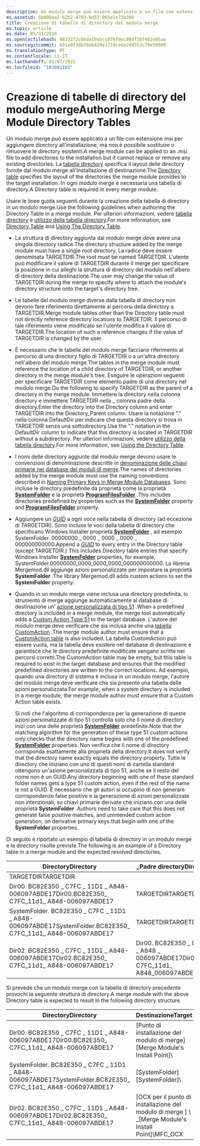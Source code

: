 ```yaml
---
description: Un modulo merge può essere applicato a un file con estensione msi per aggiungere directory all'installazione, ma non è possibile sostituire o rimuovere le directory esistenti.
ms.assetid: 5b808aa2-b2b2-4703-bd57-0b5e1e73b306
title: Creazione di tabelle di directory del modulo merge
ms.topic: article
ms.date: 05/31/2018
ms.openlocfilehash: 98332f2c0bda10a5cc076f0ec80df3bf4b2e05aa
ms.sourcegitcommit: 831e8f3db78ab820e1710cede244553c70e50500
ms.translationtype: MT
ms.contentlocale: it-IT
ms.lasthandoff: 01/07/2021
ms.locfileid: "103881101"
---
```

# <a name="authoring-merge-module-directory-tables"></a><span data-ttu-id="31396-103">Creazione di tabelle di directory del modulo merge</span><span class="sxs-lookup"><span data-stu-id="31396-103">Authoring Merge Module Directory Tables</span></span>

<span data-ttu-id="31396-104">Un modulo merge può essere applicato a un file con estensione msi per aggiungere directory all'installazione, ma non è possibile sostituire o rimuovere le directory esistenti.</span><span class="sxs-lookup"><span data-stu-id="31396-104">A merge module can be applied to an .msi file to add directories to the installation but it cannot replace or remove any existing directories.</span></span> <span data-ttu-id="31396-105">La [tabella directory](directory-table.md) specifica il layout delle directory fornite dal modulo merge all'installazione di destinazione.</span><span class="sxs-lookup"><span data-stu-id="31396-105">The [Directory table](directory-table.md) specifies the layout of the directories the merge module provides to the target installation.</span></span> <span data-ttu-id="31396-106">In ogni modulo merge è necessaria una tabella di directory.</span><span class="sxs-lookup"><span data-stu-id="31396-106">A Directory table is required in every merge module.</span></span>

<span data-ttu-id="31396-107">Usare le linee guida seguenti durante la creazione della tabella di directory in un modulo merge.</span><span class="sxs-lookup"><span data-stu-id="31396-107">Use the following guidelines when authoring the Directory Table in a merge module.</span></span> <span data-ttu-id="31396-108">Per ulteriori informazioni, vedere [tabella directory](directory-table.md) e [utilizzo della tabella directory](using-the-directory-table.md).</span><span class="sxs-lookup"><span data-stu-id="31396-108">For more information, see [Directory Table](directory-table.md) and [Using The Directory Table](using-the-directory-table.md).</span></span>

-   <span data-ttu-id="31396-109">La struttura di directory aggiunta dal modulo merge deve avere una singola directory radice.</span><span class="sxs-lookup"><span data-stu-id="31396-109">The directory structure added by the merge module must have a single root directory.</span></span> <span data-ttu-id="31396-110">La radice deve essere denominata TARGETDIR.</span><span class="sxs-lookup"><span data-stu-id="31396-110">The root must be named TARGETDIR.</span></span> <span data-ttu-id="31396-111">L'utente può modificare il valore di TARGETDIR durante il merge per specificare la posizione in cui alleghi la struttura di directory del modulo nell'albero di directory della destinazione.</span><span class="sxs-lookup"><span data-stu-id="31396-111">The user may change the value of TARGETDIR during the merge to specify where to attach the module's directory structure onto the target's directory tree.</span></span>
-   <span data-ttu-id="31396-112">Le tabelle del modulo merge diverse dalla tabella di directory non devono fare riferimento direttamente ai percorsi della directory a TARGETDIR.</span><span class="sxs-lookup"><span data-stu-id="31396-112">Merge module tables other than the Directory table must not directly reference directory locations to TARGETDIR.</span></span> <span data-ttu-id="31396-113">Il percorso di tale riferimento viene modificato se l'utente modifica il valore di TARGETDIR.</span><span class="sxs-lookup"><span data-stu-id="31396-113">The location of such a reference changes if the value of TARGETDIR is changed by the user.</span></span>
-   <span data-ttu-id="31396-114">È necessario che le tabelle del modulo merge facciano riferimento al percorso di una directory figlio di TARGETDIR o a un'altra directory nell'albero del modulo merge.</span><span class="sxs-lookup"><span data-stu-id="31396-114">The tables in the merge module must reference the location of a child directory of TARGETDIR, or another directory in the merge module's tree.</span></span> <span data-ttu-id="31396-115">Eseguire le operazioni seguenti per specificare TARGETDIR come elemento padre di una directory nel modulo merge.</span><span class="sxs-lookup"><span data-stu-id="31396-115">Do the following to specify TARGETDIR as the parent of a directory in the merge module.</span></span> <span data-ttu-id="31396-116">Immettere la directory nella colonna directory e immettere TARGETDIR nella \_ colonna padre della directory.</span><span class="sxs-lookup"><span data-stu-id="31396-116">Enter the directory into the Directory column and enter TARGETDIR into the Directory\_Parent column.</span></span> <span data-ttu-id="31396-117">Usare la notazione "." nella colonna DefaultDir per indicare che questa directory si trova in TARGETDIR senza una sottodirectory.</span><span class="sxs-lookup"><span data-stu-id="31396-117">Use the "." notation in the DefaultDir column to indicate that this directory is located in TARGETDIR without a subdirectory.</span></span> <span data-ttu-id="31396-118">Per ulteriori informazioni, vedere [utilizzo della tabella directory](using-the-directory-table.md).</span><span class="sxs-lookup"><span data-stu-id="31396-118">For more information, see [Using the Directory Table](using-the-directory-table.md).</span></span>
-   <span data-ttu-id="31396-119">I nomi delle directory aggiunte dal modulo merge devono usare le convenzioni di denominazione descritte in [denominazione delle chiavi primarie nei database dei moduli di merge](naming-primary-keys-in-merge-module-databases.md).</span><span class="sxs-lookup"><span data-stu-id="31396-119">The names of directories added by the merge module must use the naming conventions described in [Naming Primary Keys in Merge Module Databases](naming-primary-keys-in-merge-module-databases.md).</span></span> <span data-ttu-id="31396-120">Sono incluse le directory predefinite da proprietà come la proprietà [**SystemFolder**](systemfolder.md) e la proprietà [**ProgramFilesFolder**](programfilesfolder.md) .</span><span class="sxs-lookup"><span data-stu-id="31396-120">This includes directories predefined by properties such as the [**SystemFolder**](systemfolder.md) property and [**ProgramFilesFolder**](programfilesfolder.md) property.</span></span>
-   <span data-ttu-id="31396-121">Aggiungere un [*GUID*](g-gly.md) a ogni voce nella tabella di directory (ad eccezione di TARGETDIR). Sono incluse le voci della tabella di directory che specificano Windows Installer proprietà [**SystemFolder**](systemfolder.md) , ad esempio SystemFolder. 00000000 \_ 0000 \_ 0000 \_ 0000 \_ 000000000000.</span><span class="sxs-lookup"><span data-stu-id="31396-121">Append a [*GUID*](g-gly.md) to every entry in the Directory table (except TARGETDIR.) This includes Directory table entries that specify Windows Installer [**SystemFolder**](systemfolder.md) properties, for example, SystemFolder.00000000\_0000\_0000\_0000\_000000000000.</span></span> <span data-ttu-id="31396-122">La libreria Mergemod.dll aggiunge azioni personalizzate per impostare la proprietà **SystemFolder** .</span><span class="sxs-lookup"><span data-stu-id="31396-122">The library Mergemod.dll adds custom actions to set the **SystemFolder** property.</span></span>
-   <span data-ttu-id="31396-123">Quando in un modulo merge viene inclusa una directory predefinita, lo strumento di merge aggiunge automaticamente al database di destinazione un' [azione personalizzata di tipo 51](custom-action-type-51.md) .</span><span class="sxs-lookup"><span data-stu-id="31396-123">When a predefined directory is included in a merge module, the merge tool automatically adds a [Custom Action Type 51](custom-action-type-51.md) to the target database.</span></span> <span data-ttu-id="31396-124">L'autore del modulo merge deve verificare che sia inclusa anche una [tabella CustomAction](customaction-table.md) .</span><span class="sxs-lookup"><span data-stu-id="31396-124">The merge module author must ensure that a [CustomAction table](customaction-table.md) is also included.</span></span> <span data-ttu-id="31396-125">La tabella CustomAction può essere vuota, ma la tabella deve esistere nel database di destinazione e garantisce che le directory predefinite modificate vengano scritte nei percorsi corretti.</span><span class="sxs-lookup"><span data-stu-id="31396-125">The CustomAction table may be empty, but this table is required to exist in the target database and ensures that the modified predefined directories are written to the correct locations.</span></span> <span data-ttu-id="31396-126">Ad esempio, quando una directory di sistema è inclusa in un modulo merge, l'autore del modulo merge deve verificare che sia presente una tabella delle azioni personalizzata.</span><span class="sxs-lookup"><span data-stu-id="31396-126">For example, when a system directory is included in a merge module, the merge module author must ensure that a Custom Action table exists.</span></span>

    <span data-ttu-id="31396-127">Si noti che l'algoritmo di corrispondenza per la generazione di queste azioni personalizzate di tipo 51 controlla solo che il nome di directory inizi con una delle proprietà [**SystemFolder**](systemfolder.md) predefinite.</span><span class="sxs-lookup"><span data-stu-id="31396-127">Note that the matching algorithm for the generation of these type 51 custom actions only checks that the directory name begins with one of the predefined [**SystemFolder**](systemfolder.md) properties.</span></span> <span data-ttu-id="31396-128">Non verifica che il nome di directory corrisponda esattamente alla proprietà della directory.</span><span class="sxs-lookup"><span data-stu-id="31396-128">It does not verify that the directory name exactly equals the directory property.</span></span> <span data-ttu-id="31396-129">Tutte le directory che iniziano con uno di questi nomi di cartella standard ottengono un'azione personalizzata di tipo 51, anche se il resto del nome non è un GUID.</span><span class="sxs-lookup"><span data-stu-id="31396-129">Any directory beginning with one of these standard folder names gets a type 51 custom action, even if the rest of the name is not a GUID.</span></span> <span data-ttu-id="31396-130">È necessario che gli autori si occupino di non generare corrispondenze false positive e la generazione di azioni personalizzate non intenzionali, su chiavi primarie derivate che iniziano con una delle proprietà **SystemFolder** .</span><span class="sxs-lookup"><span data-stu-id="31396-130">Authors need to take care that this does not generate false positive matches, and unintended custom action generation, on derivative primary keys that begin with one of the **SystemFolder** properties.</span></span>

<span data-ttu-id="31396-131">Di seguito è riportato un esempio di tabella di directory in un modulo merge e le directory risolte previste.</span><span class="sxs-lookup"><span data-stu-id="31396-131">The following is an example of a Directory table in a merge module and the expected resolved directories.</span></span>



| <span data-ttu-id="31396-132">Directory</span><span class="sxs-lookup"><span data-stu-id="31396-132">Directory</span></span>                                              | <span data-ttu-id="31396-133">\_Padre directory</span><span class="sxs-lookup"><span data-stu-id="31396-133">Directory\_Parent</span></span>                                | <span data-ttu-id="31396-134">DefaultDir</span><span class="sxs-lookup"><span data-stu-id="31396-134">DefaultDir</span></span>  |
|--------------------------------------------------------|--------------------------------------------------|-------------|
| <span data-ttu-id="31396-135">TARGETDIR</span><span class="sxs-lookup"><span data-stu-id="31396-135">TARGETDIR</span></span>                                              |                                                  | <span data-ttu-id="31396-136">SourceDir</span><span class="sxs-lookup"><span data-stu-id="31396-136">SourceDir</span></span>   |
| <span data-ttu-id="31396-137">Dir00. BC82E350 \_ C7FC \_ 11D1 \_ A848-006097ABDE17</span><span class="sxs-lookup"><span data-stu-id="31396-137">Dir00.BC82E350\_ C7FC\_11d1\_ A848-006097ABDE17</span></span>        | <span data-ttu-id="31396-138">TARGETDIR</span><span class="sxs-lookup"><span data-stu-id="31396-138">TARGETDIR</span></span>                                        | <span data-ttu-id="31396-139">.: \_ PROG mmm</span><span class="sxs-lookup"><span data-stu-id="31396-139">.:MMM\_Prog</span></span> |
| <span data-ttu-id="31396-140">SystemFolder. BC82E350 \_ C7FC \_ 11D1 \_ A848-006097ABDE17</span><span class="sxs-lookup"><span data-stu-id="31396-140">SystemFolder.BC82E350\_ C7FC\_11d1\_ A848-006097ABDE17</span></span> | <span data-ttu-id="31396-141">TARGETDIR</span><span class="sxs-lookup"><span data-stu-id="31396-141">TARGETDIR</span></span>                                        | <span data-ttu-id="31396-142">\_Sys mmm</span><span class="sxs-lookup"><span data-stu-id="31396-142">MMM\_Sys</span></span>    |
| <span data-ttu-id="31396-143">Dir02. BC82E350 \_ C7FC \_ 11D1 \_ A848-006097ABDE17</span><span class="sxs-lookup"><span data-stu-id="31396-143">Dir02.BC82E350\_ C7FC\_11d1\_ A848-006097ABDE17</span></span>        | <span data-ttu-id="31396-144">Dir00. BC82E350 \_ C7FC \_ 11D1 \_ A848 \_ 006097ABDE17</span><span class="sxs-lookup"><span data-stu-id="31396-144">Dir00.BC82E350\_ C7FC\_11d1\_ A848\_006097ABDE17</span></span> | <span data-ttu-id="31396-145">\_ocx MFC</span><span class="sxs-lookup"><span data-stu-id="31396-145">MFC\_OCX</span></span>    |



 

<span data-ttu-id="31396-146">Si prevede che un modulo merge con la tabella di directory precedente provochi la seguente struttura di directory.</span><span class="sxs-lookup"><span data-stu-id="31396-146">A merge module with the above Directory table is expected to result in the following directory structure.</span></span>



| <span data-ttu-id="31396-147">Directory</span><span class="sxs-lookup"><span data-stu-id="31396-147">Directory</span></span>                                              | <span data-ttu-id="31396-148">Destinazione</span><span class="sxs-lookup"><span data-stu-id="31396-148">Target</span></span>                                     | <span data-ttu-id="31396-149">Source (Sorgente)</span><span class="sxs-lookup"><span data-stu-id="31396-149">Source</span></span>                                               |
|--------------------------------------------------------|--------------------------------------------|------------------------------------------------------|
| <span data-ttu-id="31396-150">Dir00. BC82E350 \_ C7FC \_ 11D1 \_ A848-006097ABDE17</span><span class="sxs-lookup"><span data-stu-id="31396-150">Dir00.BC82E350\_ C7FC\_11d1\_ A848-006097ABDE17</span></span>        | <span data-ttu-id="31396-151">\[Punto di installazione del modulo di merge\]</span><span class="sxs-lookup"><span data-stu-id="31396-151">\[Merge Module's Install Point\]</span></span>\\         | <span data-ttu-id="31396-152">\[\] \\ PROG mmm punto di origine del modulo di merge \_</span><span class="sxs-lookup"><span data-stu-id="31396-152">\[Merge Module's Source Point\]\\MMM\_Prog</span></span>           |
| <span data-ttu-id="31396-153">SystemFolder. BC82E350 \_ C7FC \_ 11D1 \_ A848-006097ABDE17</span><span class="sxs-lookup"><span data-stu-id="31396-153">SystemFolder.BC82E350\_ C7FC\_11d1\_ A848-006097ABDE17</span></span> | <span data-ttu-id="31396-154">\[SystemFolder\]</span><span class="sxs-lookup"><span data-stu-id="31396-154">\[SystemFolder\]</span></span>\\                         | <span data-ttu-id="31396-155">\[Il punto di origine del modulo di Unione \] \\ mmm \_ sys</span><span class="sxs-lookup"><span data-stu-id="31396-155">\[Merge Module's Source Point\]\\MMM\_Sys</span></span>            |
| <span data-ttu-id="31396-156">Dir02. BC82E350 \_ C7FC \_ 11D1 \_ A848-006097ABDE17</span><span class="sxs-lookup"><span data-stu-id="31396-156">Dir02.BC82E350\_ C7FC\_11d1\_ A848-006097ABDE17</span></span>        | <span data-ttu-id="31396-157">\[OCX per il punto di installazione del modulo di merge \] \\ \_</span><span class="sxs-lookup"><span data-stu-id="31396-157">\[Merge Module's Install Point\]\\MFC\_OCX</span></span> | <span data-ttu-id="31396-158">\[Punto di origine del modulo di merge- \] \\ \_ PROG \\ MFC \_ ocx</span><span class="sxs-lookup"><span data-stu-id="31396-158">\[Merge Module's Source Point\]\\MMM\_Prog\\MFC\_OCX</span></span> |



 

 

 



